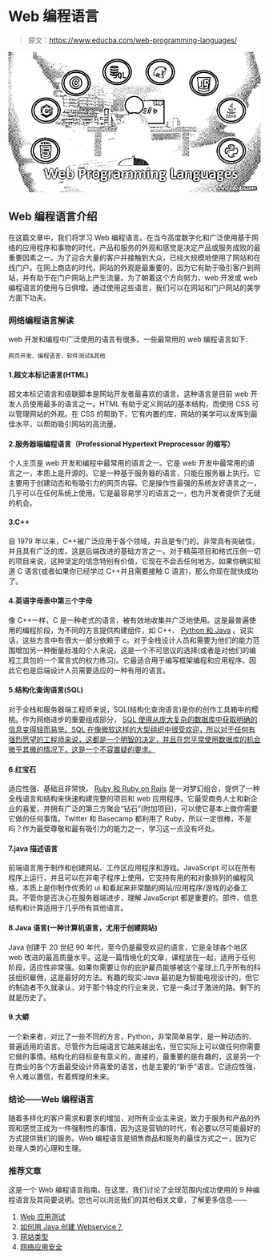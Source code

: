 # Web 编程语言

> 原文：<https://www.educba.com/web-programming-languages/>

![web programming languages](img/0b90624472412c4ac079578029831233.png)



## Web 编程语言介绍

在这篇文章中，我们将学习 Web 编程语言。在当今高度数字化和广泛使用基于网络的应用程序和事物的时代，产品和服务的外观和感觉是决定产品或服务成败的最重要因素之一。为了迎合大量的客户并接触到大众，已经大规模地使用了网站和在线门户。在网上商店的时代，网站的外观是最重要的，因为它有助于吸引客户到网站，并有助于在门户网站上产生流量。为了朝着这个方向努力，web 开发或 web 编程语言的使用与日俱增。通过使用这些语言，我们可以在网站和门户网站的美学方面下功夫。

### 网络编程语言解读

web 开发和编程中广泛使用的语言有很多。一些最常用的 web 编程语言如下:

<small>网页开发、编程语言、软件测试&其他</small>

#### 1.超文本标记语言(HTML)

超文本标记语言和级联脚本是网站开发者最喜欢的语言。这种语言是目前 web 开发人员使用最多的语言之一。HTML 有助于定义网站的基本结构，而使用 CSS 可以管理网站的外观。在 CSS 的帮助下，它有内置的库，网站的美学可以发挥到最佳水平，以帮助吸引网站的高流量。

#### 2.服务器端编程语言（Professional Hypertext Preprocessor 的缩写）

个人主页是 web 开发和编程中最常用的语言之一。它是 web 开发中最常用的语言之一，本质上是开源的。它是一种基于服务器的语言，只能在服务器上执行。它主要用于创建动态和有吸引力的网页内容。它是操作性最强的系统友好语言之一，几乎可以在任何系统上使用。它是最容易学习的语言之一，也为开发者提供了无缝的机会。

#### 3.C++

自 1979 年以来，C++被广泛应用于各个领域，并且是专门的。非常具有突破性，并且具有广泛的库，这是后端改进的基础方言之一。对于精英项目和格式压倒一切的项目来说，这种坚定的信念特别有价值，它现在不会去任何地方。如果你确实知道 C 语言(或者如果你已经学过 C++并且需要接触 C 语言)，那么你现在就快成功了。

#### 4.英语字母表中第三个字母

像 C++一样，C 是一种老式的语言，被有效地收集并广泛地使用。这是最普遍使用的编程阶段，为不同的方言提供构建组件，如 C++、 [Python 和 Java](https://www.educba.com/java-vs-python/) 。说实话，这些方言中有很大一部分依赖于 c。对于全栈设计人员和需要为他们的能力范围增加另一种衡量标准的个人来说，这是一个不可思议的选择(或者是对他们的编程工具包的一个寓言式的权力练习)。它最适合用于编写框架编程和应用程序，因此它也是后端设计人员需要适应的一种有用的语言。

#### 5.结构化查询语言(SQL)

对于全栈和服务器端工程师来说，SQL(结构化查询语言)是你的创作工具箱中的樱桃。作为网络进步的重要组成部分， [SQL 使得从庞大复杂的数据库中获取明确的信息变得轻而易举。SQL 在像微软这样的大型组织中很受欢迎，所以对于任何有强烈愿望的工程师来说，这都是一个明智的决定，并且在您平常使用数据库的机会微乎其微的情况下，这是一个不容置疑的要求。](https://www.educba.com/what-is-sql/)

#### 6.红宝石

适应性强、基础且非常快， [Ruby 和 Ruby on Rails](https://www.educba.com/ruby-vs-ruby-on-rails/) 是一对梦幻组合，提供了一种全栈语言和结构来快速构建完整的项目和 web 应用程序。它最受商务人士和新企业的喜爱，并拥有广泛的第三方聚会“钻石”(附加项目)，可以使它基本上做你需要它做的任何事情。Twitter 和 Basecamp 都利用了 Ruby，所以一定很棒，不是吗？作为最受尊敬和最有吸引力的能力之一，学习这一点没有坏处。

#### 7.java 描述语言

前端语言用于制作和创建网站、工作区应用程序和游戏。JavaScript 可以在所有程序上运行，并且可以在非电子程序上使用。它支持有用的和对象排列的编程风格，本质上是你制作优秀的 ui 和看起来非常酷的网站/应用程序/游戏的必备工具。不管你是否决心在服务器端进步，理解 JavaScript 都是重要的。部件、信息结构和计算适用于几乎所有其他语言。

#### 8.Java 语言(一种计算机语言，尤用于创建网站)

Java 创建于 20 世纪 90 年代，至今仍是最受欢迎的语言，它是全球各个地区 web 改进的最高质量水平。这是一篇情境化的文章，课程放在一起，适用于任何阶段，适应性非常强。如果你需要让你的庇护雇员能够被这个星球上几乎所有的科技组织雇佣，这是最好的方法。有趣的现实:Java 最初是为智能电视设计的，但它的制造者不久就承认，对于那个特定的行业来说，它是一条过于激进的路。剩下的就是历史了。

#### 9.大蟒

一个新来者，对比了一些不同的方言，Python，非常简单易学，是一种动态的、普遍适用的语言。尽管作为后端语言它越来越出名，但它实际上可以做任何你需要它做的事情。结构化的目标是有意义的，直接的，最重要的是有趣的，这是另一个在商业的各个方面最受设计师喜爱的语言，也是主要的“新手”语言。它适应性强，令人难以置信，有着辉煌的未来。

### 结论——Web 编程语言

随着多样化的客户需求和要求的增加，对所有企业主来说，致力于服务和产品的外观和感觉正成为一件强制性的事情，因为这是营销的时代，有必要以尽可能最好的方式提供我们的服务。Web 编程语言是销售商品和服务的最佳方式之一，因为它处理人类的心理和生理。

### 推荐文章

这是一个 Web 编程语言指南。在这里，我们讨论了全球范围内成功使用的 9 种编程语言及其简要说明。您也可以浏览我们的其他相关文章，了解更多信息——

1.  [Web 应用测试](https://www.educba.com/web-application-testing/)
2.  [如何用 Java 创建 Webservice？](https://www.educba.com/how-to-create-webservice-in-java/)
3.  [网站类型](https://www.educba.com/types-of-websites/)
4.  [网络应用安全](https://www.educba.com/web-application-security/)





